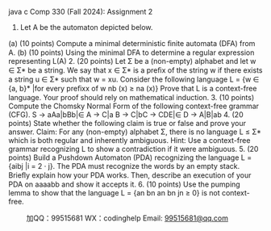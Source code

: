 java c
Comp 330 (Fall   2024):   Assignment   2
1.    Let   A   be   the   automaton   depicted   below.

(a)    (10 points)    Compute   a   minimal   deterministic ﬁnite   automata   (DFA) from   A.
(b)    (10 points)    Using   the   minimal   DFA   to   determine   a   regular   expression   representing   L(A)
2.    (20 points)    Let   Σ be   a   (non-empty)   alphabet   and   let   w      ∈   Σ*    be   a   string.    We   say   that   x   ∈   Σ*    is   a preﬁx   of   the   string   w   if   there   exists   a   string   u   ∈   Σ*    such   that   w   = xu.
Consider the following language
L = {w   ∈   {a,   b}* |for   every   preﬁxx   of   w   nb   (x)   ≥ na   (x)}
Prove that L is a context-free language.   Your proof should rely on mathematical induction.
3.    (10 points)    Compute   the   Chomsky   Normal   Form   of   the   following   context-free   grammar   (CFG).
S   →   aAa|bBb|∈
A   →   C|a
B   →   C|bC   →   CDE|∈
D   →   A|B|ab
4.    (20 points)    State   whether   the   following   claim   is   true   or   false   and   prove   your   answer.
Claim: For   any   (non-empty)   alphabet   Σ,   there   is   no   language   L ≤ Σ*    which   is   both regular and inherently ambiguous.
Hint:   Use a context-free grammar recognizing L to show a   contradiction if it were   ambiguous.
5.    (20 points)    Build   a   Pushdown   Automaton   (PDA)   recognizing   the   language   L   =   {aibj   |i   =   2   ·   j}.   The   PDA   must   recognize   the   words   by   an empty stack.   Brieﬂy   explain   how   your   PDA   works.   Then,   describe   an   execution   of   your   PDA   on   aaaabb   and   show   it   accepts   it.
6.    (10 points)    Use   the   pumping   lemma   to      show   that   the   language   L      =    {an   bn   an   bn   jn ≥ 0}   is   not context-free.





         
加QQ：99515681  WX：codinghelp  Email: 99515681@qq.com
